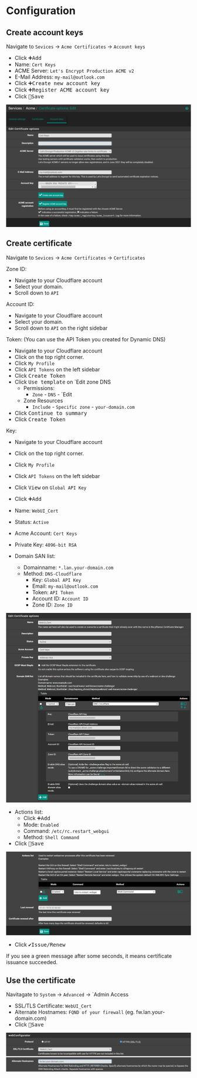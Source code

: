 # Configuration

## Create account keys

Navigate to `Sevices` -> `Acme Certificates` -> `Account keys`

- Click <kbd>➕Add</kbd>
- Name: `Cert Keys`
- ACME Server: `Let's Encrypt Production ACME v2`
- E-Mail Address: `my-mail@outlook.com`
- Click <kbd>➕Create new account key</kbd>
- Click <kbd>➕Register ACME account key</kbd>
- Click <kbd>💾Save</kbd>

![acme-account-keys](img/acme-account-keys.png)

## Create certificate

Navigate to `Sevices` -> `Acme Certificates` -> `Certificates`

Zone ID:

- Navigate to your Cloudflare account
- Select your domain.
- Scroll down to `API`

Account ID:

- Navigate to your Cloudflare account
- Select your domain.
- Scroll down to `API` on the right sidebar

Token: (You can use the API Token you created for Dynamic DNS)

- Navigate to your Cloudflare account
- Click on the top right corner.
- Click `My Profile`
- Click `API Tokens` on the left sidebar
- Click <kbd>Create Token</kbd>
- Click <kbd>Use template</kbd> on `Edit zone DNS
  - Permissions:
    - `Zone` - `DNS` - `Edit
  - Zone Resources
    - `Include` - `Specific zone` - `your-domain.com`
- Click <kbd>Continue to summary</kbd>
- Click <kbd>Create Token</kbd>

Key:

- Navigate to your Cloudflare account
- Click on the top right corner.
- Click `My Profile`
- Click `API Tokens` on the left sidebar
- Click <kbd>View</kbd> on `Global API Key`

- Click <kbd>➕Add</kbd>
- Name: `WebUI_Cert`
- Status: `Active`
- Acme Account: `Cert Keys`
- Private Key: `4096-bit RSA`
- Domain SAN list:
  - Domainname: `*.lan.your-domain.com`
  - Method: `DNS-Cloudflare`
    - Key: `Global API Key`
    - Email: `my-mail@outlook.com`
    - Token: `API Token`
    - Account ID: `Account ID`
    - Zone ID: `Zone ID`

![acme-cloudflare](img/acme-cloudflare.png)

- Actions list:
  - Click <kbd>➕Add</kbd>
  - Mode: `Enabled`
  - Command: `/etc/rc.restart_webgui`
  - Method: `Shell Command`
- Click <kbd>💾Save</kbd>

![acme-actions](img/acme-actions.png)

- Click <kbd>✔️Issue/Renew</kbd>

If you see a green message after some seconds, it means certificate issuance succeeded.

## Use the certificate

Navitagate to `System` -> `Advanced` -> `Admin Access

- SSL/TLS Certificate: `WebUI_Cert`
- Alternate Hostnames: `FQND of your firewall` (eg. fw.lan.your-domain.com)
- Click <kbd>💾Save</kbd>

![acme-cert](img/acme-cert.png)
![acme-alternate-hostname](img/acme-alternate-hostname.png)
